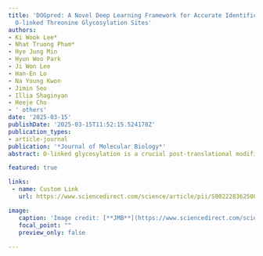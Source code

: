 ```yaml
---
title: 'DOGpred: A Novel Deep Learning Framework for Accurate Identification of Human
  O-linked Threonine Glycosylation Sites'
authors:
- Ki Wook Lee*
- Nhat Truong Pham*
- Hye Jung Min
- Hyun Woo Park
- Ji Won Lee
- Han-En Lo
- Na Young Kwon
- Jimin Seo
- Illia Shaginyan
- Heeje Cho
- ' others'
date: '2025-03-15'
publishDate: '2025-03-15T11:52:15.524178Z'
publication_types:
- article-journal
publication: '*Journal of Molecular Biology*'
abstract: O-linked glycosylation is a crucial post-translational modification that regulates protein function and biological processes. Dysregulation of this process is associated with various diseases, underscoring the need to accurately identify O-linked glycosylation sites on proteins. Current experimental methods for identifying O-linked threonine glycosylation (OTG) sites are often complex and costly. Consequently, developing computational tools that predict these sites based on protein features is crucial. Such tools can complement experimental approaches, enhancing our understanding of the role of OTG dysregulation in diseases and uncovering potential therapeutic targets. In this study, we developed DOGpred, a deep learning-based predictor for precisely identifying human OTGs using high-latent feature representations. Initially, we extracted nine different conventional feature descriptors (CFDs) and nine pre-trained protein language model (PLM)-based embeddings. Notably, each feature was encoded as a 2D tensor, capturing both the sequential and inherent feature characteristics. Subsequently, we designed a stacked convolutional neural network (CNN) module to learn spatial feature representations from CFDs and a stacked recurrent neural network (RNN) module to learn temporal feature representations from PLM-based embeddings. These features were integrated using attention-based fusion mechanisms to generate high-level feature representations for final classification. Ablation analysis and independent tests demonstrated that the optimal model (DOGpred), employing a stacked 1D CNN and a stacked attention-based RNN modules with cross-attention feature fusion, achieved the best performance on the training dataset and significantly outperformed machine learning-based single-feature models and state-of-the-art methods on independent datasets. Furthermore, DOGpred is publicly available at https://github.com/JeonRPM/DOGpred/ for free access and usage.

featured: true

links:
 - name: Custom Link
   url: https://www.sciencedirect.com/science/article/pii/S0022283625000439

image:
   caption: 'Image credit: [**JMB**](https://www.sciencedirect.com/science/article/pii/S0022283625000439#f0035)'
   focal_point: ""
   preview_only: false
 
---
```

